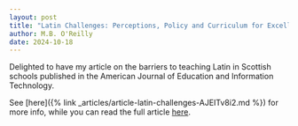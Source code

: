 ```yaml
---
layout: post
title: "Latin Challenges: Perceptions, Policy and Curriculum for Excellence"
author: M.B. O'Reilly
date: 2024-10-18
---
```


Delighted to have my article on the barriers to teaching Latin in Scottish schools published in the American Journal of Education and Information Technology.

See [here]({% link _articles/article-latin-challenges-AJEITv8i2.md %}) for more info, while you can read the full article [here](https://sciencepublishinggroup.com/article/10.11648/j.ajeit.20240802.13).


